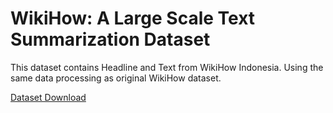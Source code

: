 # WikiHow: A Large Scale Text Summarization Dataset

This dataset contains Headline and Text from WikiHow Indonesia. Using the same data processing as original WikiHow dataset.

[Dataset Download](https://depia.wiki/files/wikihow.json.zst)
